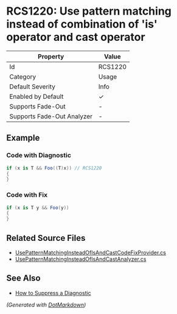 # RCS1220: Use pattern matching instead of combination of 'is' operator and cast operator

| Property                    | Value    |
| --------------------------- | -------- |
| Id                          | RCS1220  |
| Category                    | Usage    |
| Default Severity            | Info     |
| Enabled by Default          | &#x2713; |
| Supports Fade\-Out          | \-       |
| Supports Fade\-Out Analyzer | \-       |

## Example

### Code with Diagnostic

```csharp
if (x is T && Foo((T)x)) // RCS1220
{
}
```

### Code with Fix

```csharp
if (x is T y && Foo(y))
{
}
```

## Related Source Files

* [UsePatternMatchingInsteadOfIsAndCastCodeFixProvider.cs](../../src/Analyzers.CodeFixes/CSharp/CodeFixes/UsePatternMatchingInsteadOfIsAndCastCodeFixProvider.cs)
* [UsePatternMatchingInsteadOfIsAndCastAnalyzer.cs](../../src/Analyzers/CSharp/Analysis/UsePatternMatching/UsePatternMatchingInsteadOfIsAndCastAnalyzer.cs)

## See Also

* [How to Suppress a Diagnostic](../HowToConfigureAnalyzers.md#how-to-suppress-a-diagnostic)

*\(Generated with [DotMarkdown](http://github.com/JosefPihrt/DotMarkdown)\)*